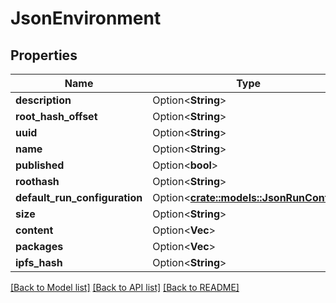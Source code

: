 # JsonEnvironment

## Properties

Name | Type | Description | Notes
------------ | ------------- | ------------- | -------------
**description** | Option<**String**> |  | [optional]
**root_hash_offset** | Option<**String**> |  | [optional]
**uuid** | Option<**String**> |  | [optional]
**name** | Option<**String**> |  | [optional]
**published** | Option<**bool**> |  | [optional]
**roothash** | Option<**String**> |  | [optional]
**default_run_configuration** | Option<[**crate::models::JsonRunConfig**](json_RunConfig.md)> |  | [optional]
**size** | Option<**String**> |  | [optional]
**content** | Option<**Vec<String>**> |  | [optional]
**packages** | Option<**Vec<String>**> |  | [optional]
**ipfs_hash** | Option<**String**> |  | [optional]

[[Back to Model list]](../README.md#documentation-for-models) [[Back to API list]](../README.md#documentation-for-api-endpoints) [[Back to README]](../README.md)


